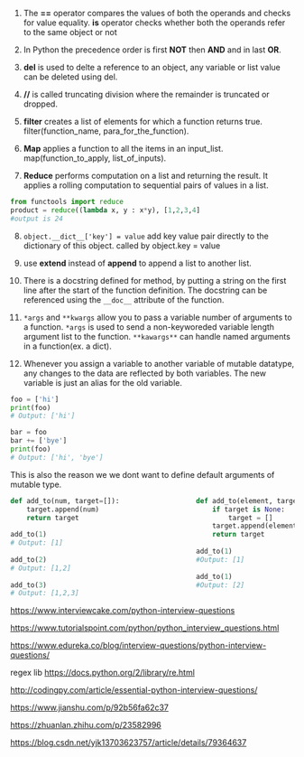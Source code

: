 1. The **==** operator compares the values of both the operands and checks for value equality. **is** operator checks whether both the operands refer to the same object or not

2. In Python the precedence order is first **NOT** then **AND** and in last **OR**.  

3. **del** is used to delte a reference to an object, any variable or list value can be deleted using del.  

4. **//** is called truncating division where the remainder is truncated or dropped.

5. **filter** creates a list of elements for which a function returns true. filter(function_name, para_for_the_function).  

6. **Map** applies a function to all the items in an input_list. map(function_to_apply, list_of_inputs).  

7. **Reduce** performs computation on a list and returning the result. It applies a rolling computation to sequential pairs of values in a list.  
```python
from functools import reduce
product = reduce((lambda x, y : x*y), [1,2,3,4]
#output is 24
```
8.  `object.__dict__['key'] = value` add key value pair directly to the dictionary of this object. called by object.key = value

9.  use **extend** instead of **append** to append a list to another list.

10. There is a docstring defined for method, by putting a string on the first line after the start of the function definition. The docstring can be referenced using the `__doc__` attribute of the function.  

11. `*args` and `**kwargs` allow you to pass a variable number of arguments to a function. `*args` is used to send a non-keyworeded variable length argument list to the function. `**kawargs**` can handle named arguments in a function(ex. a dict).  

12. Whenever you assign a variable to another variable of mutable datatype, any changes to the data are reflected by both variables. The new variable is just an alias for the old variable.
```python
foo = ['hi']
print(foo)
# Output: ['hi']

bar = foo
bar += ['bye']
print(foo)
# Output: ['hi', 'bye']
```
This is also the reason we we dont want to define default arguments of mutable type.
```python
def add_to(num, target=[]):                   def add_to(element, target=None):     
    target.append(num)                            if target is None:
    return target                                     target = []
                                                  target.append(element)
add_to(1)                                         return target
# Output: [1]                                 
                                              add_to(1)                     
add_to(2)                                     #Output: [1]
# Output: [1,2]
                                              add_to(1)
add_to(3)                                     #Output: [2]
# Output: [1,2,3]
```




https://www.interviewcake.com/python-interview-questions

https://www.tutorialspoint.com/python/python_interview_questions.html

https://www.edureka.co/blog/interview-questions/python-interview-questions/

regex lib https://docs.python.org/2/library/re.html

http://codingpy.com/article/essential-python-interview-questions/

https://www.jianshu.com/p/92b56fa62c37

https://zhuanlan.zhihu.com/p/23582996

https://blog.csdn.net/yjk13703623757/article/details/79364637
